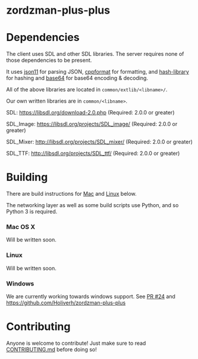 zordzman-plus-plus
==================

Dependencies
============

The client uses SDL and other SDL libraries. The server requires none of those
dependencies to be present.

It uses [json11](https://github.com/dropbox/json11) for parsing JSON,
[cppformat](http://cppformat.github.io/) for formatting, and
[hash-library](http://create.stephan-brumme.com/hash-library/) for hashing and
[base64](http://www.adp-gmbh.ch/cpp/common/base64.html) for base64 encoding &
decoding.

All of the above libraries are located in `common/extlib/<libname>/`.

Our own written libraries are in `common/<libname>`.

SDL: https://libsdl.org/download-2.0.php (Required: 2.0.0 or greater)

SDL\_Image: https://libsdl.org/projects/SDL_image/ (Required: 2.0.0 or greater)

SDL\_Mixer: http://libsdl.org/projects/SDL_mixer/ (Required: 2.0.0 or greater)

SDL\_TTF: http://libsdl.org/projects/SDL_ttf/ (Required: 2.0.0 or greater)

Building
========

There are build instructions for [Mac](https://github.com/TeamLe-Shop/zordzman-plus-plus#mac-os-x)
and [Linux](https://github.com/TeamLe-Shop/zordzman-plus-plus#linux) below.

The networking layer as well as some build scripts use Python, and so Python 3
is required.

### Mac OS X ###

Will be written soon.

### Linux ###

Will be written soon.

### Windows ###

We are currently working towards windows support. See
[PR #24](https://github.com/TeamLe-Shop/zordzman-plus-plus/issues/24)
and https://github.com/Holiverh/zordzman-plus-plus


Contributing
============

Anyone is welcome to contribute!
Just make sure to read [CONTRIBUTING.md](CONTRIBUTING.md) before doing so!

